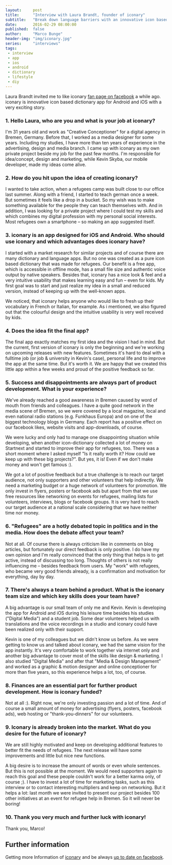 ```yaml
---
layout:     post
title:      "Interview with Laura Brandt, founder of iconary"
subtitle:   "Break down language barriers with an innovative icon based dictionary"
date:       2016-02-29 08:00:00
published:  false
author:     "Marco Bunge"
header-img: "img/iconary.jpg"
series:     "interviews"
tags:
 - interview
 - app
 - ios
 - android
 - dictionary
 - lifestyle
 - diy
---
```


Laura Brandt invited me to like iconary <a href="https://www.facebook.com/iconary" target="_blank">fan page on facebook</a> a while ago. iconary is innovative icon based dictionary app for Android and iOS with a very exciting story.

### 1. Hello Laura, who are you and what is your job at iconary?

I'm 31 years old and work as "Creative Conceptioner" for a digital agency in Bremen, Germany. Before that, I worked as a media designer for some years. Including my studies, I have more than ten years of experience in the advertising, design and media branch. I came up with iconary as my own private project beside my job for the past few months. I'm responsible for idea/concept, design and marketing, while Kevin Skyba, our mobile developer, made my ideas come alive.

### 2. How do you hit upon the idea of creating iconary?

I wanted to take action, when a refugees camp was built close to our office last summer. Along with a friend, I started to teach german once a week. But sometimes it feels like a drop in a bucket. So my wish was to make something available for the people they can teach themselves with. And in addition, I was looking for a private project where I could test my skills and which combines my digital profession with my personal social interests. Most refugees own a smartphone – so making an app suggested itself.

### 3. iconary is an app designed for iOS and Android. Who should use iconary and which advantages does iconary have?

I started with a market research for similar projects and of course there are many dictionary and language apps. But no one was created as a pure icon based dictionary that was made for refugees. Our benefit is a free app, which is accessible in offline mode, has a small file size and authentic voice output by native speakers. Besides that, iconary has a nice look &amp; feel and a very intuitive usability that makes learning easy and fun – even for kids. My first goal was to start and just realize my idea in a small and reduced version, instead of keeping up with the well-known apps.

We noticed, that iconary helps anyone who would like to fresh up their vocabulary in French or Italian, for example. As i mentioned, we also figured out that the colourful design and the intuitive usability is very well received by kids.

### 4. Does the idea fit the final app?

The final app exactly matches my first idea and the vision I had in mind. But the current, first version of iconary is only the beginning and we're working on upcoming releases with new features. Sometimes it's hard to deal with a fulltime job (or job &amp; university in Kevin's case), personal life and to improve the app at the same time. But it's worth it. We are happy that we created this little app within a few weeks and proud of the positive feedback so far.

### 5. Success and disappointments are always part of product development. What is your experience?

We've already reached a good awareness in Bremen caused by word of mouth from friends and colleagues. I have a quite good network in the media scene of Bremen, so we were covered by a local magazine, local and even national radio stations (e.g. Funkhaus Europa) and on one of the biggest technology blogs in Germany. Each report has a positive effect on our facebook likes, website visits and app-downloads, of course.

We were lucky and only had to manage one disappointing situation while developing, when another icon-dictionary collected a lot of money on Startnext and started to improve their app for refugees, too. There was a short moment where I asked myself "Is it really worth it? How could we keep up with these big projects?". But yes, it is! Even if we don't make money and won't get famous :).

We got a lot of positive feedback but a true challenge is to reach our target audience, not only supporters and other volunteers that help indirectly. We need a marketing budget or a huge network of volunteers for promotion. We only invest in flyers, posters or facebook ads but apart from that we use free resources like networking on events for refugees, mailing lists for volunteers, interviews, blogs or facebook groups. It is very hard to reach our target audience at a national scale considering that we have neither time nor money.

### 6. "Refugees" are a hotly debated topic in politics and in the media. How does the debate affect your team?

Not at all. Of course there is always criticism like in comments on blog articles, but fortunately our direct feedback is only positive. I do have my own opinion and I'm really convinced that the only thing that helps is to get active, instead of discussing too long. Thoughts of others is not really influencing me – besides feedback from users. My "work" with refugees, who became very good friends already, is a confirmation and motivation for everything, day by day.

### 7. There's always a team behind a product. What is the iconary team size and which key skills does your team have?

A big advantage is our small team of only me and Kevin. Kevin is developing the app for Android and iOS during his leisure time besides his studies ("Digital Media") and a student job. Some dear volunteers helped us with translations and the voice recordings in a studio and iconary could have been realized only with their support.

Kevin is one of my colleagues but we didn't know us before. As we were getting to know us and talked about iconary, we had the same vision for the app instantly. It's very comfortable to work together via internet only and another big advantage to cover most of the skills like design &amp; marketing. I also studied "Digital Media" and after that "Media &amp; Design Management" and worked as a graphic &amp; motion designer and online conceptioner for more than five years, so this experience helps a lot, too, of course.

### 8. Finances are an essential part for further product development. How is iconary funded?

Not at all :). Right now, we're only investing passion and a lot of time. And of course a small amount of money for advertising (flyers, posters, facebook ads), web hosting or "thank-you-dinners" for our volunteers.

### 9. Iconary is already broken into the market. What do you desire for the future of iconary?

We are still highly motivated and keep on developing additional features to better fit the needs of refugees. The next release will have some improvements and little but nice new functions.

A big desire is to increase the amount of words or even whole sentences. But this is not possible at the moment. We would need supporters again to reach this goal and these people couldn't work for a better karma only, of course ;). I have to invest a lot of time for marketing tasks, such as this interview or to contact interesting multipliers and keep on networking. But it helps a lot: last month we were invited to present our project besides 100 other initiatives at an event for refugee help in Bremen. So it will never be boring!

### 10. Thank you very much and further luck with iconary!

Thank you, Marco!

## Further information

Getting more Information of <a href="http://iconary.eu/" target="_blank">iconary</a> and be always <a href="https://www.facebook.com/iconary" target="_blank">up to date on facebook</a>.
